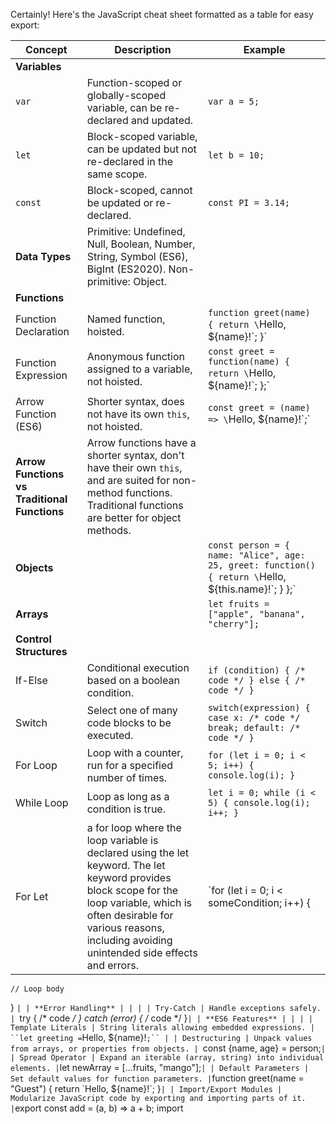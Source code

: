 Certainly! Here's the JavaScript cheat sheet formatted as a table for easy export:

| Concept | Description | Example |
| ------- | ----------- | ------- |
| **Variables** | | |
| `var` | Function-scoped or globally-scoped variable, can be re-declared and updated. | `var a = 5;` |
| `let` | Block-scoped variable, can be updated but not re-declared in the same scope. | `let b = 10;` |
| `const` | Block-scoped, cannot be updated or re-declared. | `const PI = 3.14;` |
| **Data Types** | Primitive: Undefined, Null, Boolean, Number, String, Symbol (ES6), BigInt (ES2020). Non-primitive: Object. | |
| **Functions** | | |
| Function Declaration | Named function, hoisted. | `function greet(name) { return \`Hello, ${name}!\`; }` |
| Function Expression | Anonymous function assigned to a variable, not hoisted. | `const greet = function(name) { return \`Hello, ${name}!\`; };` |
| Arrow Function (ES6) | Shorter syntax, does not have its own `this`, not hoisted. | `const greet = (name) => \`Hello, ${name}!\`;` |
| **Arrow Functions vs Traditional Functions** | Arrow functions have a shorter syntax, don't have their own `this`, and are suited for non-method functions. Traditional functions are better for object methods. | |
| **Objects** | | `const person = { name: "Alice", age: 25, greet: function() { return \`Hello, ${this.name}!\`; } };` |
| **Arrays** | | `let fruits = ["apple", "banana", "cherry"];` |
| **Control Structures** | | |
| If-Else | Conditional execution based on a boolean condition. | `if (condition) { /* code */ } else { /* code */ }` |
| Switch | Select one of many code blocks to be executed. | `switch(expression) { case x: /* code */ break; default: /* code */ }` |
| For Loop | Loop with a counter, run for a specified number of times. | `for (let i = 0; i < 5; i++) { console.log(i); }` |
| While Loop | Loop as long as a condition is true. | `let i = 0; while (i < 5) { console.log(i); i++; }` |
| For Let | a for loop where the loop variable is declared using the let keyword. The let keyword provides block scope for the loop variable, which is often desirable for various reasons, including avoiding unintended side effects and errors.| `for (let i = 0; i < someCondition; i++) {
    // Loop body
}
`|
| **Error Handling** | | |
| Try-Catch | Handle exceptions safely. | `try { /* code */ } catch (error) { /* code */ }` |
| **ES6 Features** | | |
| Template Literals | String literals allowing embedded expressions. | ``let greeting = `Hello, ${name}!`;`` |
| Destructuring | Unpack values from arrays, or properties from objects. | `const {name, age} = person;` |
| Spread Operator | Expand an iterable (array, string) into individual elements. | `let newArray = [...fruits, "mango"];` |
| Default Parameters | Set default values for function parameters. | `function greet(name = "Guest") { return \`Hello, ${name}!\`; }` |
| Import/Export Modules | Modularize JavaScript code by exporting and importing parts of it. | `export const add = (a, b) => a + b; import

